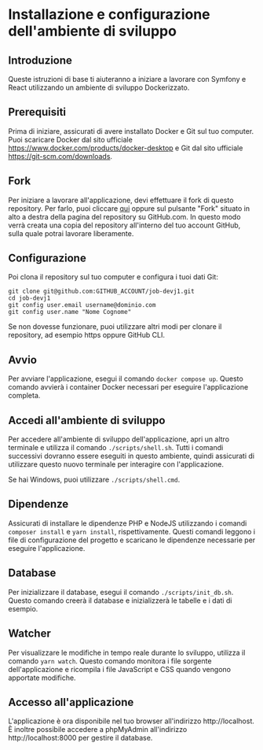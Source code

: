 # Installazione e configurazione dell'ambiente di sviluppo

## Introduzione
Queste istruzioni di base ti aiuteranno a iniziare a lavorare con Symfony e React utilizzando un ambiente di sviluppo Dockerizzato.

## Prerequisiti
Prima di iniziare, assicurati di avere installato Docker e Git sul tuo computer. Puoi scaricare Docker dal sito ufficiale https://www.docker.com/products/docker-desktop e Git dal sito ufficiale https://git-scm.com/downloads.

## Fork
Per iniziare a lavorare all'applicazione, devi effettuare il fork di questo repository. Per farlo, puoi cliccare [qui](https://github.com/caprionlinesrl/job-devj1/fork) oppure sul pulsante "Fork" situato in alto a destra della pagina del repository su GitHub.com. In questo modo verrà creata una copia del repository all'interno del tuo account GitHub, sulla quale potrai lavorare liberamente.

## Configurazione
Poi clona il repository sul tuo computer e configura i tuoi dati Git:
```
git clone git@github.com:GITHUB_ACCOUNT/job-devj1.git
cd job-devj1
git config user.email username@dominio.com
git config user.name "Nome Cognome"
```

Se non dovesse funzionare, puoi utilizzare altri modi per clonare il repository, ad esempio https oppure GitHub CLI.

## Avvio
Per avviare l'applicazione, esegui il comando `docker compose up`. Questo comando avvierà i container Docker necessari per eseguire l'applicazione completa.

## Accedi all'ambiente di sviluppo
Per accedere all'ambiente di sviluppo dell'applicazione, apri un altro terminale e utilizza il comando `./scripts/shell.sh`. Tutti i comandi successivi dovranno essere eseguiti in questo ambiente, quindi assicurati di utilizzare questo nuovo terminale per interagire con l'applicazione.

Se hai Windows, puoi utilizzare `./scripts/shell.cmd`.

## Dipendenze
Assicurati di installare le dipendenze PHP e NodeJS utilizzando i comandi `composer install` e `yarn install`, rispettivamente. Questi comandi leggono i file di configurazione del progetto e scaricano le dipendenze necessarie per eseguire l'applicazione.

## Database
Per inizializzare il database, esegui il comando `./scripts/init_db.sh`. Questo comando creerà il database e inizializzerà le tabelle e i dati di esempio.

## Watcher
Per visualizzare le modifiche in tempo reale durante lo sviluppo, utilizza il comando `yarn watch`. Questo comando monitora i file sorgente dell'applicazione e ricompila i file JavaScript e CSS quando vengono apportate modifiche.

## Accesso all'applicazione
L'applicazione è ora disponibile nel tuo browser all'indirizzo http://localhost. È inoltre possibile accedere a phpMyAdmin all'indirizzo http://localhost:8000 per gestire il database.

